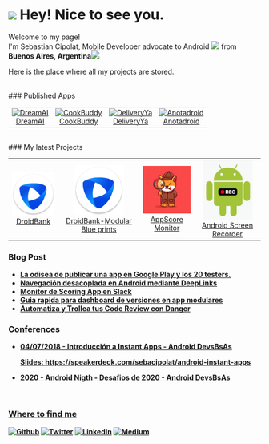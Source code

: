 
<h1><img src="https://emojis.slackmojis.com/emojis/images/1531849430/4246/blob-sunglasses.gif?1531849430" width="30"/> Hey! Nice to see you.</h1>
<p>Welcome to my page! </br> I'm Sebastian Cipolat, Mobile Developer advocate to Android <img src="https://raw.githubusercontent.com/rahul-jha98/github_readme_icons/main/language_and_tools/square/android/android.svg" width="25"/> from  <b>Buenos Aires, Argentina</b><img src="https://cdn-icons-png.flaticon.com/512/555/555615.png" width="25"/>

Here is the place where all my projects are stored.
</h1>
<br/>
### Published Apps

<table>
  <tr>
    <td align="center">
      <a href="https://play.google.com/store/apps/details?id=com.dreamai.app">
        <img src="https://play-lh.googleusercontent.com/A1AhW9wVRgHcYVfqW8965VK4Yp1m1Ae1C70dyqmOJ4tauT_3W3_XKhQum4ln8LD3-w=s48-rw" width="100px;" alt="DreamAI"/>
      </a>
      <br />
      <a href="https://play.google.com/store/apps/details?id=com.dreamai.app">DreamAI</a>
    </td>
    <td align="center">
      <a href="https://play.google.com/store/apps/details?id=com.cookbuddy.app">
        <img src="https://lh3.googleusercontent.com/D_uiMEEN9GKejPpLbua8HxEMZZqSvIV8aR3cFwzYXD18TjIA4aNaUu125CiYSnwi5X8" width="100px;" alt="CookBuddy"/>
      </a>
      <br />
      <a href="https://play.google.com/store/apps/details?id=com.cookbuddy.app">CookBuddy</a>
    </td>
      <td align="center">
      <a href="https://play.google.com/store/apps/details?id=com.cipolat.deliveryya">
        <img src="https://play-lh.googleusercontent.com/8lt2hesa4HuwS9pbsg6xMOr_0Z-IIeESPtLgIrgjOtARxfS9QAoJhmkk_YhOOfWrV-4=w240-h480-rw" width="100px;" alt="DeliveryYa"/>
      </a>
      <br />
      <a href="https://play.google.com/store/apps/details?id=com.cipolat.deliveryya">DeliveryYa</a>
    </td>
      <td align="center">
      <a href="httpshttps://play.google.com/store/apps/details?id=cipolat.Anotadroid">
        <img src="https://lh3.googleusercontent.com/yBSwtyn_TvLSAJlcwc6LZsMMix3Txw34EKsycCVxWfd7vRpOFczC3vLzCUc7XTx_wnsI" width="100px;" alt="Anotadroid"/>
      </a>
      <br />
      <a href="https://play.google.com/store/apps/details?id=cipolat.Anotadroid">Anotadroid</a>
    </td>
  </tr>
</table>
</h1>
<br/>
### My latest Projects 
<table>
  <tr>
    <td align="center">
      <a href="https://github.com/sebacipolat/DroidBank">
        <img src="https://raw.githubusercontent.com/sebacipolat/DroidBank/main/app/src/main/res/mipmap-xxxhdpi/ic_launcher.png" width="100px;" alt="DreamAI"/>
      </a>
      <br />
      <a href="https://github.com/sebacipolat/DroidBank">DroidBank</a>
    </td>
    <td align="center">
      <a href="https://github.com/sebacipolat/DroidBank-modular">
        <img src="https://raw.githubusercontent.com/sebacipolat/DroidBank/main/app/src/main/res/mipmap-xxxhdpi/ic_launcher.png" width="100px;" alt="DreamAI"/>
      </a>
      <br />
      <a href="https://github.com/sebacipolat/DroidBank-modular">DroidBank-Modular Blue prints</a>
    </td>
        <td align="center">
      <a href="https://github.com/sebacipolat/app-score-monitor">
        <img src="https://raw.githubusercontent.com/sebacipolat/app-score-monitor/master/images/dog_inspector.jpeg" width="100px;" alt="DreamAI"/>
      </a>
      <br />
      <a href="https://github.com/sebacipolat/app-score-monitor">AppScore Monitor</a>
    </td>
            <td align="center">
      <a href="https://github.com/sebacipolat/android_screen_recorder">
        <img src="https://raw.githubusercontent.com/sebacipolat/android_screen_recorder/master/recorder_icon.png" width="100px;" alt="DreamAI"/>
      </a>
      <br />
      <a href="https://github.com/sebacipolat/android_screen_recorder">Android Screen Recorder
</a>
    </td>
  </tr>
</table>

### Blog Post

<ul>
  <li><a href="https://medium.com/@sebastiancipolat/la-odisea-de-publicar-una-app-en-google-play-y-los-20-testers-8cc315f4d0f1"><b>La odisea de publicar una app en Google Play y los 20 testers.</i></li>
  <li><a href="https://medium.com/@sebastiancipolat/navegaci%C3%B3n-desacoplada-mediante-deeplinks-en-android-ecf9e28bb797"><b>Navegación desacoplada en Android mediante DeepLinks</i></li>
  <li><a href="https://medium.com/@sebastiancipolat/monitor-de-scoring-app-en-slack-319bd5a41516"><b>Monitor de Scoring App en Slack</i></li>
  <li><a href="https://medium.com/@sebastiancipolat/guia-rapida-para-dashboard-de-versiones-en-app-modulares-51cc7c878df"><b>Guia rapida para dashboard de versiones en app modulares</i></li>
  <li><a href="https://medium.com/@sebastiancipolat/automatiza-y-trollea-tus-codes-review-con-danger-ae5853cebd1a"><b>Automatiza y Trollea tus Code Review con Danger</i></li>
</ul>

### Conferences

<ul>
  <li><a href="https://www.youtube.com/watch?v=RZypl0oP7fA&t=265s"><b>04/07/2018 - Introducción a Instant Apps - Android DevsBsAs
    
  Slides: https://speakerdeck.com/sebacipolat/android-instant-apps
</i>
  <li><a href="https://speakerdeck.com/sebacipolat/android-resumen-2020"><b>2020 - Android Nigth - Desafios de 2020 - Android DevsBsAs

</ul>
<br/>
<h3>Where to find me</h3>
<p>
<a href="https://github.com/sebacipolat" target="_blank"><img alt="Github" src="https://img.shields.io/badge/GitHub-%2312100E.svg?&style=for-the-badge&logo=Github&logoColor=white" /></a>
<a href="https://twitter.com/seba_cipolat" target="_blank"><img alt="Twitter" src="https://img.shields.io/badge/twitter-%231DA1F2.svg?&style=for-the-badge&logo=twitter&logoColor=white" /></a> 
<a href="https://www.linkedin.com/in/sebastiancipolat/" target="_blank"><img alt="LinkedIn" src="https://img.shields.io/badge/linkedin-%230077B5.svg?&style=for-the-badge&logo=linkedin&logoColor=white" /></a> <a href="https://medium.com/@sebastiancipolat" target="_blank"><img alt="Medium" src="https://img.shields.io/badge/medium-%2312100E.svg?&style=for-the-badge&logo=medium&logoColor=white" /></a>
</p>

